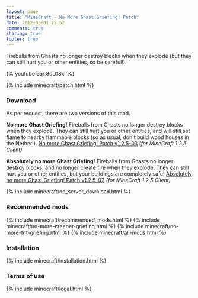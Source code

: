 ```yaml
---
layout: page
title: "MineCraft - No More Ghast Griefing! Patch"
date: 2012-05-01 22:52
comments: true
sharing: true
footer: true
---
```

Fireballs from Ghasts no longer destroy blocks when they explode (but they can still hurt you or other entities, so be careful!).

{% youtube 5qi_8qDfSxI %}

{% include minecraft/patch.html %}

### Download
As per request, there are two versions of this mod.

**No more Ghast Griefing!**
Fireballs from Ghasts no longer destroy blocks when they explode. They can still hurt you or other entities, and will still set flame to nearby flammable blocks (so as usual, don't build wood houses in the Nether!).
[No more Ghast Griefing! Patch v1.2.5-03](https://github.com/downloads/IQAndreas/Minecraft-Mods-and-Patches/no-more-ghast-griefing-v1.2.5-03.zip) _(for MineCraft 1.2.5 Client)_

**Absolutely no more Ghast Griefing!**
Fireballs from Ghasts no longer destroy blocks, and no longer create fire when they explode. They can still hurt you or other entities, but your buildings are completely safe!
[Absolutely no more Ghast Griefing! Patch v1.2.5-03](https://github.com/downloads/IQAndreas/Minecraft-Mods-and-Patches/no-more-ghast-griefing-nofire-v1.2.5-03.zip) _(for MineCraft 1.2.5 Client)_

{% include minecraft/no_server_download.html %}

### Recommended mods
{% include minecraft/recommended_mods.html %}
{% include minecraft/no-more-creeper-griefing.html %}
{% include minecraft/no-more-tnt-griefing.html %}
{% include minecraft/all-mods.html %}

### Installation
{% include minecraft/installation.html %}

### Terms of use
{% include minecraft/legal.html %}
